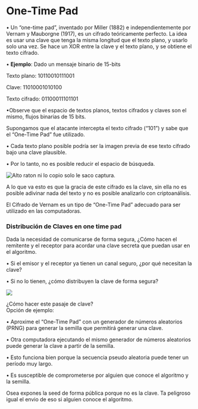 # One-Time Pad

• Un “one-time pad”, inventado por Miller \(1882\) e independientemente por Vernam y Mauborgne \(1917\), es un cifrado teóricamente perfecto. La idea es usar una clave que tenga la misma longitud que el texto plano, y usarlo solo una vez. Se hace un XOR entre la clave y el texto plano, y se obtiene el texto cifrado.

• **Ejemplo**: Dado un mensaje binario de 15-bits

Texto plano: 10110010111001

Clave: 11010001010100

Texto cifrado: 01100011101101

•Observe que el espacio de textos planos, textos cifrados y claves son el mismo, flujos binarias de 15 bits.  


Supongamos que el atacante intercepta el texto cifrado \(“101”\) y sabe que el “One-Time Pad” fue utilizado.

  
• Cada texto plano posible podría ser la imagen previa de ese texto cifrado bajo una clave plausible.

• Por lo tanto, no es posible reducir el espacio de búsqueda.  
  


![Alto raton ni lo copio solo le saco captura.](https://lh4.googleusercontent.com/dzqmD1qZXbT2ceXlgK_m3aP_VXyqZMY6f9fpNNnU0W2yXEHzHpjEH51fjhCBJ2QmFq8_Oxy1L6UFyxHtjgvZU0fQ4TuJZPl8p4opXvJdZlpqtmTwVqVLIYViWohRGbzGN79HINAW)

A lo que va esto es que la gracia de este cifrado es la clave, sin ella no es posible adivinar nada del texto y no es posible analizarlo con criptoanálisis.

El Cifrado de Vernam es un tipo de “One-Time Pad” adecuado para ser utilizado en las computadoras.  


### Distribución de Claves en one time pad 

Dada la necesidad de comunicarse de forma segura, ¿Cómo hacen el remitente y el receptor para acordar una clave secreta que puedan usar en el algoritmo.  


• Si el emisor y el receptor ya tienen un canal seguro, ¿por qué necesitan la clave?

• Si no lo tienen, ¿cómo distribuyen la clave de forma segura?  


![](https://lh6.googleusercontent.com/6z_j-31zO0sQSs62e65AvoALkDbLuQn7JhaNBWzIdUwPgO7oP8o29xpjLm-VLHP_wHs6eeopz43snH6lzewwX-vqls8V1xsEyCqHuXPGQZ_OxJESa9HJMQoSD5VQRh2o_MaRyVmQ)

¿Cómo hacer este pasaje de clave?  
Opción de ejemplo:

• Aproxime el “One-Time Pad” con un generador de números aleatorios \(PRNG\) para generar la semilla que permitirá generar una clave.

• Otra computadora ejecutando el mismo generador de números aleatorios puede generar la clave a partir de la semilla.

• Esto funciona bien porque la secuencia pseudo aleatoria puede tener un período muy largo.

• Es susceptible de comprometerse por alguien que conoce el algoritmo y la semilla.  
  
Osea expones la seed de forma pública porque no es la clave. Ta peligroso igual el envio de eso si alguien conoce el algoritmo.

